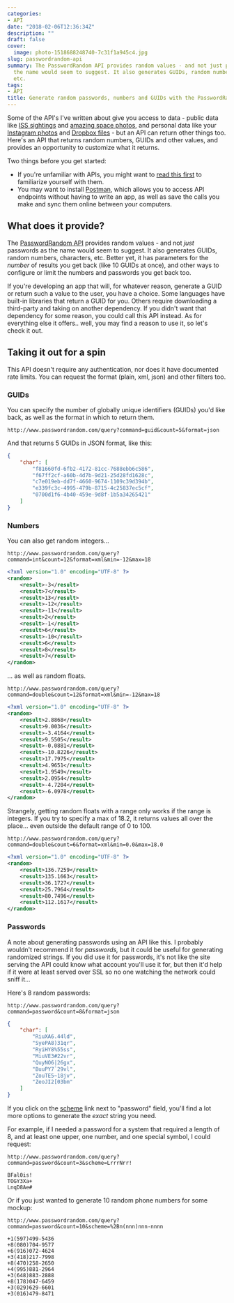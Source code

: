 ```yaml
---
categories:
- API
date: "2018-02-06T12:36:34Z"
description: ""
draft: false
cover:
  image: photo-1518688248740-7c31f1a945c4.jpg
slug: passwordrandom-api
summary: The PasswordRandom API provides random values - and not just passwords as
  the name would seem to suggest. It also generates GUIDs, random numbers, characters,
  etc.
tags:
- API
title: Generate random passwords, numbers and GUIDs with the PasswordRandom API
---
```

Some of the API's I've written about give you access to data - public data like [ISS sightings](https://grantwinney.com/what-is-iss-notify-api/) and [amazing space photos](https://grantwinney.com/day-9-hubblesite-api/), and personal data like your [Instagram photos](https://grantwinney.com/day-2-instagram-api/) and [Dropbox files](https://grantwinney.com/day-4-dropbox-api/) - but an API can return other things too. Here's an API that returns random numbers, GUIDs and other values, and provides an opportunity to customize what it returns.

Two things before you get started:

- If you're unfamiliar with APIs, you might want to [read this first](https://grantwinney.com/what-is-an-api/) to familiarize yourself with them.
- You may want to install [Postman](https://www.getpostman.com/), which allows you to access API endpoints without having to write an app, as well as save the calls you make and sync them online between your computers.

## What does it provide?

The [PasswordRandom API](http://www.passwordrandom.com/api) provides random values - and not _just_ passwords as the name would seem to suggest. It also generates GUIDs, random numbers, characters, etc. Better yet, it has parameters for the _number_ of results you get back (like 10 GUIDs at once), and other ways to configure or limit the numbers and passwords you get back too.

If you're developing an app that will, for whatever reason, generate a GUID or return such a value to the user, you have a choice. Some languages have built-in libraries that return a GUID for you. Others require downloading a third-party and taking on another dependency. If you didn't want that dependency for some reason, you could call this API instead. As for everything else it offers.. well, you may find a reason to use it, so let's check it out.

## Taking it out for a spin

This API doesn't require any authentication, nor does it have documented rate limits. You can request the format (plain, xml, json) and other filters too.

### GUIDs

You can specify the number of globally unique identifiers (GUIDs) you'd like back, as well as the format in which to return them.

`http://www.passwordrandom.com/query?command=guid&count=5&format=json`

And that returns 5 GUIDs in JSON format, like this:

```json
{
    "char": [
        "f81660fd-6fb2-4172-81cc-7688ebb6c586",
        "f67ff2cf-a60b-4d7b-9d21-25d28fd1628c",
        "c7e019eb-dd7f-4660-9674-1109c39d394b",
        "e339fc3c-4995-479b-8715-4c25837ec5cf",
        "0700d1f6-4b40-459e-9d8f-1b5a34265421"
    ]
}
```

### Numbers

You can also get random integers...

`http://www.passwordrandom.com/query?command=int&count=12&format=xml&min=-12&max=18`

```xml
<?xml version="1.0" encoding="UTF-8" ?>
<random>
    <result>-3</result>
    <result>7</result>
    <result>13</result>
    <result>-12</result>
    <result>-11</result>
    <result>2</result>
    <result>-1</result>
    <result>6</result>
    <result>-10</result>
    <result>6</result>
    <result>8</result>
    <result>7</result>
</random>
```

... as well as random floats.

`http://www.passwordrandom.com/query?command=double&count=12&format=xml&min=-12&max=18`

```xml
<?xml version="1.0" encoding="UTF-8" ?>
<random>
    <result>2.8868</result>
    <result>9.0036</result>
    <result>-3.4164</result>
    <result>9.5505</result>
    <result>-0.0881</result>
    <result>-10.8226</result>
    <result>17.7975</result>
    <result>4.9651</result>
    <result>1.9549</result>
    <result>2.0954</result>
    <result>-4.7204</result>
    <result>-6.0978</result>
</random>
```

Strangely, getting random floats with a range only works if the range is integers. If you try to specify a max of 18.2, it returns values all over the place... even outside the default range of 0 to 100.

`http://www.passwordrandom.com/query?command=double&count=6&format=xml&min=0.0&max=18.0`

```xml
<?xml version="1.0" encoding="UTF-8" ?>
<random>
    <result>136.7259</result>
    <result>135.1663</result>
    <result>36.1727</result>
    <result>25.7964</result>
    <result>80.7496</result>
    <result>112.1617</result>
</random>
```

### Passwords

A note about generating passwords using an API like this. I probably wouldn't recommend it for _passwords,_ but it could be useful for generating randomized strings. If you did use it for passwords, it's not like the site serving the API could know what account you'll use it for, but then it'd help if it were at least served over SSL so no one watching the network could sniff it...

Here's 8 random passwords:

`http://www.passwordrandom.com/query?command=password&count=8&format=json`

```json
{
    "char": [
        "RiuXA6.44ld",
        "SyePA8)31qr",
        "RyiHY8%55ss",
        "MiuVE3#22vr",
        "QuyNO6|26gx",
        "BuuPY7`29vl",
        "ZouTE5~18jv",
        "ZeoJI2[03bm"
    ]
}
```

If you click on the [scheme](http://www.passwordrandom.com/pronounceable-password-generator) link next to "password" field, you'll find a lot more options to generate the _exact_ string you need.

For example, if I needed a password for a system that required a length of 8, and at least one upper, one number, and one special symbol, I could request:

`http://www.passwordrandom.com/query?command=password&count=3&scheme=LrrrNrr!`

```none
BFal0is!
TOGY3Xa+
LnqD8Ae#
```

Or if you just wanted to generate 10 random phone numbers for some mockup:

`http://www.passwordrandom.com/query?command=password&count=10&scheme=%2Bn(nnn)nnn-nnnn`

```none
+1(597)499-5436
+8(080)704-9577
+6(916)072-4624
+3(418)217-7998
+8(470)258-2650
+4(995)881-2964
+3(648)883-2888
+8(178)047-6459
+3(029)629-6601
+3(016)479-8471
```